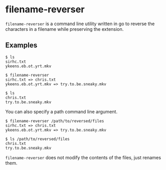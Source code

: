 # filename-reverser

`filename-reverser` is a command line utility written in go to reverse the
characters in a filename while preserving the extension.

## Examples

```
$ ls
sirhc.txt
ykeens.eb.ot.yrt.mkv

$ filename-reverser
sirhc.txt => chris.txt
ykeens.eb.ot.yrt.mkv => try.to.be.sneaky.mkv

$ ls
chris.txt
try.to.be.sneaky.mkv
```

You can also specify a path command line argument.

```
$ filename-reverser /path/to/reversed/files
sirhc.txt => chris.txt
ykeens.eb.ot.yrt.mkv => try.to.be.sneaky.mkv

$ ls /path/to/reversed/files
chris.txt
try.to.be.sneaky.mkv
```

`filename-reverser` does not modify the contents of the files, just renames them.

